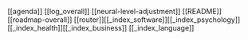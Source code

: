 [[agenda]]
[[log_overall]]
[[neural-level-adjustment]]
[[README]]
[[roadmap-overall]]
[[router]][[_index_software]][[_index_psychology]][[_index_health]][[_index_business]]
[[_index_language]]